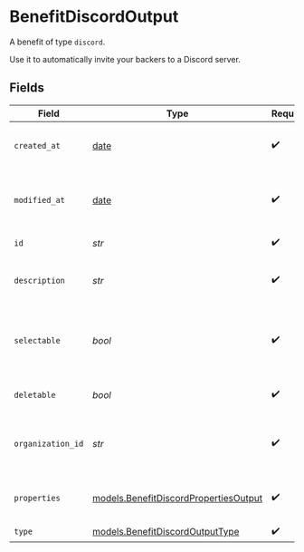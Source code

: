 # BenefitDiscordOutput

A benefit of type `discord`.

Use it to automatically invite your backers to a Discord server.


## Fields

| Field                                                                                | Type                                                                                 | Required                                                                             | Description                                                                          |
| ------------------------------------------------------------------------------------ | ------------------------------------------------------------------------------------ | ------------------------------------------------------------------------------------ | ------------------------------------------------------------------------------------ |
| `created_at`                                                                         | [date](https://docs.python.org/3/library/datetime.html#date-objects)                 | :heavy_check_mark:                                                                   | Creation timestamp of the object.                                                    |
| `modified_at`                                                                        | [date](https://docs.python.org/3/library/datetime.html#date-objects)                 | :heavy_check_mark:                                                                   | Last modification timestamp of the object.                                           |
| `id`                                                                                 | *str*                                                                                | :heavy_check_mark:                                                                   | The ID of the benefit.                                                               |
| `description`                                                                        | *str*                                                                                | :heavy_check_mark:                                                                   | The description of the benefit.                                                      |
| `selectable`                                                                         | *bool*                                                                               | :heavy_check_mark:                                                                   | Whether the benefit is selectable when creating a product.                           |
| `deletable`                                                                          | *bool*                                                                               | :heavy_check_mark:                                                                   | Whether the benefit is deletable.                                                    |
| `organization_id`                                                                    | *str*                                                                                | :heavy_check_mark:                                                                   | The ID of the organization owning the benefit.                                       |
| `properties`                                                                         | [models.BenefitDiscordPropertiesOutput](../models/benefitdiscordpropertiesoutput.md) | :heavy_check_mark:                                                                   | Properties for a benefit of type `discord`.                                          |
| `type`                                                                               | [models.BenefitDiscordOutputType](../models/benefitdiscordoutputtype.md)             | :heavy_check_mark:                                                                   | N/A                                                                                  |
